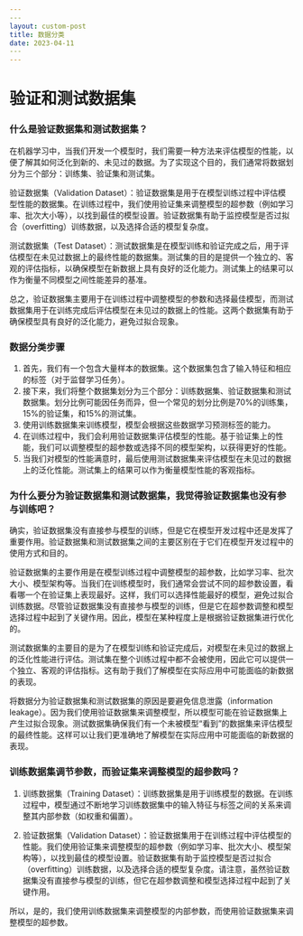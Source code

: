 ```yaml
---
​---
layout: custom-post
title: 数据分类
date: 2023-04-11
​---
---
```


# 验证和测试数据集

### 什么是验证数据集和测试数据集？

在机器学习中，当我们开发一个模型时，我们需要一种方法来评估模型的性能，以便了解其如何泛化到新的、未见过的数据。为了实现这个目的，我们通常将数据划分为三个部分：训练集、验证集和测试集。

验证数据集（Validation Dataset）：验证数据集是用于在模型训练过程中评估模型性能的数据集。在训练过程中，我们使用验证集来调整模型的超参数（例如学习率、批次大小等），以找到最佳的模型设置。验证数据集有助于监控模型是否过拟合（overfitting）训练数据，以及选择合适的模型复杂度。

测试数据集（Test Dataset）：测试数据集是在模型训练和验证完成之后，用于评估模型在未见过数据上的最终性能的数据集。测试集的目的是提供一个独立的、客观的评估指标，以确保模型在新数据上具有良好的泛化能力。测试集上的结果可以作为衡量不同模型之间性能差异的基准。

总之，验证数据集主要用于在训练过程中调整模型的参数和选择最佳模型，而测试数据集用于在训练完成后评估模型在未见过的数据上的性能。这两个数据集有助于确保模型具有良好的泛化能力，避免过拟合现象。

### 数据分类步骤

1. 首先，我们有一个包含大量样本的数据集。这个数据集包含了输入特征和相应的标签（对于监督学习任务）。
2. 接下来，我们将整个数据集划分为三个部分：训练数据集、验证数据集和测试数据集。划分比例可能因任务而异，但一个常见的划分比例是70%的训练集，15%的验证集，和15%的测试集。
3. 使用训练数据集来训练模型，模型会根据这些数据学习预测标签的能力。
4. 在训练过程中，我们会利用验证数据集评估模型的性能。基于验证集上的性能，我们可以调整模型的超参数或选择不同的模型架构，以获得更好的性能。
5. 当我们对模型的性能满意时，最后使用测试数据集来评估模型在未见过的数据上的泛化性能。测试集上的结果可以作为衡量模型性能的客观指标。

### 为什么要分为验证数据集和测试数据集，我觉得验证数据集也没有参与训练吧？

确实，验证数据集没有直接参与模型的训练，但是它在模型开发过程中还是发挥了重要作用。验证数据集和测试数据集之间的主要区别在于它们在模型开发过程中的使用方式和目的。

验证数据集的主要作用是在模型训练过程中调整模型的超参数，比如学习率、批次大小、模型架构等。当我们在训练模型时，我们通常会尝试不同的超参数设置，看看哪一个在验证集上表现最好。这样，我们可以选择性能最好的模型，避免过拟合训练数据。尽管验证数据集没有直接参与模型的训练，但是它在超参数调整和模型选择过程中起到了关键作用。因此，模型在某种程度上是根据验证数据集进行优化的。

测试数据集的主要目的是为了在模型训练和验证完成后，对模型在未见过的数据上的泛化性能进行评估。测试集在整个训练过程中都不会被使用，因此它可以提供一个独立、客观的评估指标。这有助于我们了解模型在实际应用中可能面临的新数据的表现。

将数据分为验证数据集和测试数据集的原因是要避免信息泄露（information leakage）。因为我们使用验证数据集来调整模型，所以模型可能在验证数据集上产生过拟合现象。测试数据集确保我们有一个未被模型“看到”的数据集来评估模型的最终性能。这样可以让我们更准确地了解模型在实际应用中可能面临的新数据的表现。

### 训练数据集调节参数，而验证集来调整模型的超参数吗？

1. 训练数据集（Training Dataset）：训练数据集是用于训练模型的数据。在训练过程中，模型通过不断地学习训练数据集中的输入特征与标签之间的关系来调整其内部参数（如权重和偏置）。

2. 验证数据集（Validation Dataset）：验证数据集用于在训练过程中评估模型的性能。我们使用验证集来调整模型的超参数（例如学习率、批次大小、模型架构等），以找到最佳的模型设置。验证数据集有助于监控模型是否过拟合（overfitting）训练数据，以及选择合适的模型复杂度。请注意，虽然验证数据集没有直接参与模型的训练，但它在超参数调整和模型选择过程中起到了关键作用。

所以，是的，我们使用训练数据集来调整模型的内部参数，而使用验证数据集来调整模型的超参数。
